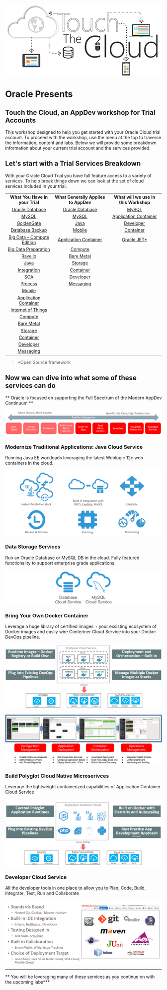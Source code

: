 ![](images/home/cloud-touch.png)

# Oracle Presents
## Touch the Cloud, an AppDev workshop for Trial Accounts 
This workshop designed to help you get started with your Oracle Cloud trial account. To proceed with the workshop, use the menu at the top to traverse the information, content and labs. Below we will provide some breakdown information about your current trial account and the services provided.
    
## Let's start with a Trial Services Breakdown
With your Oracle Cloud Trial you have full feature access to a variety of services. To help break things down we can look at the set of cloud services included in your trial.

<table width="100%">
    <tr>
        <th>What You Have in your Trial</th>
        <th>What Generally Applies to AppDev</th>
        <th>What will we use in this Workshop</th>
    </tr>
    <tr>
        <td align="center"><a href="https://cloud.oracle.com/database" target="_blank">Oracle Database</a></td>
        <td align="center"><a href="https://cloud.oracle.com/database" target="_blank">Oracle Database</a></td>
        <td align="center"><a href="https://cloud.oracle.com/mysql" target="_blank">MySQL</a></td>
    </tr>
    <tr>
        <td align="center"><a href="https://cloud.oracle.com/mysql" target="_blank">MySQL</a></td>
        <td align="center"><a href="https://cloud.oracle.com/mysql" target="_blank">MySQL</a></td>
        <td align="center"><a href="https://cloud.oracle.com/application-container-cloud" target="_blank">Application Container</a></td>
    </tr>
    <tr>
        <td align="center"><a href="https://cloud.oracle.com/goldengate" target="_blank">GoldenGate</a></td>
        <td align="center"><a href="https://cloud.oracle.com/java" target="_blank">Java</a></td>
        <td align="center"><a href="https://cloud.oracle.com/developer-service" target="_blank">Developer</a></td>
    </tr>
    <tr>
        <td align="center"><a href="https://cloud.oracle.com/database-backup" target="_blank">Database Backup</a></td>
        <td align="center"><a href="https://cloud.oracle.com/mobile" target="_blank">Mobile</a></td>
        <td align="center"><a href="https://cloud.oracle.com/container" target="_blank">Container</a></td>
    </tr>
    <tr>
        <td align="center"><a href="https://cloud.oracle.com/big-data-compute-edition" target="_blank">Big Data – Compute Edition</a></td>
        <td align="center"><a href="https://cloud.oracle.com/application-container-cloud" target="_blank">Application Container</a></td>
        <td align="center"><a href="http://www.oracle.com/webfolder/technetwork/jet/index.html" target="_blank">Oracle JET*</a></td>
    </tr>
    <tr>
        <td align="center"><a href="https://cloud.oracle.com/big-data-preparation" target="_blank">Big Data Preparation</a></td>
        <td align="center"><a href="https://cloud.oracle.com/compute" target="_blank">Compute</a></td>
        <td align="center"></td>
    </tr>
    <tr>
        <td align="center"><a href="https://cloud.oracle.com/ravello" target="_blank">Ravello</a></td>
        <td align="center"><a href="https://cloud.oracle.com/bare-metal" target="_blank">Bare Metal</a></td>
        <td align="center"></td>
    </tr>
    <tr>
        <td align="center"><a href="https://cloud.oracle.com/java" target="_blank">Java</a></td>
        <td align="center"><a href="https://cloud.oracle.com/storage" target="_blank">Storage</a></td>
        <td align="center"></td>
    </tr>
    <tr>
        <td align="center"><a href="https://cloud.oracle.com/integration" target="_blank">Integration</a></td>
        <td align="center"><a href="https://cloud.oracle.com/container" target="_blank">Container</a></td>
        <td align="center"></td>
    </tr>
    <tr>
        <td align="center"><a href="https://cloud.oracle.com/soa" target="_blank">SOA</a></td>
        <td align="center"><a href="https://cloud.oracle.com/developer-service" target="_blank">Developer</a></td>
        <td align="center"></td>
    </tr>
    <tr>
        <td align="center"><a href="https://cloud.oracle.com/process" target="_blank">Process</a></td>
        <td align="center"><a href="https://cloud.oracle.com/messaging" target="_blank">Messaging</a></td>
        <td align="center"></td>
    </tr>
    <tr>
        <td align="center"><a href="https://cloud.oracle.com/mobile" target="_blank">Mobile</a></td>
        <td align="center"></td>
        <td align="center"></td>
    </tr>
    <tr>
        <td align="center"><a href="https://cloud.oracle.com/application-container-cloud" target="_blank">Application Container</a></td>
        <td align="center"></td>
        <td align="center"></td>
    </tr>
    <tr>
        <td align="center"><a href="https://cloud.oracle.com/iot" target="_blank">Internet of Things</a></td>
        <td align="center"></td>
        <td align="center"></td>
    </tr>
    <tr>
        <td align="center"><a href="https://cloud.oracle.com/compute" target="_blank">Compute</a></td>
        <td align="center"></td>
        <td align="center"></td>
    </tr>
    <tr>
        <td align="center"><a href="https://cloud.oracle.com/bare-metal" target="_blank">Bare Metal</a></td>
        <td align="center"></td>
        <td align="center"></td>
    </tr>
    <tr>
        <td align="center"><a href="https://cloud.oracle.com/storage" target="_blank">Storage</a></td>
        <td align="center"></td>
        <td align="center"></td>
    </tr>
    <tr>
        <td align="center"><a href="https://cloud.oracle.com/container" target="_blank">Container</a></td>
        <td align="center"></td>
        <td align="center"></td>
    </tr>
    <tr>
        <td align="center"><a href="https://cloud.oracle.com/developer-service" target="_blank">Developer</a></td>
        <td align="center"></td>
        <td align="center"></td>
    </tr>
    <tr>
        <td align="center"><a href="https://cloud.oracle.com/messaging" target="_blank">Messaging</a></td>
        <td align="center"></td>
        <td align="center"></td>
    </tr>
</table>
 
> *Open Source framework 

## Now we can dive into what some of these services can do
** Oracle is focused on supporting the Full Spectrum of the Modern AppDev Continuum **

![](images/home/appDevContinuum.png)

### Modernize Traditional Applications: Java Cloud Service
Running Java EE workloads leveraging the latest Weblogic 12c web containers in the cloud.

![](images/home/java_cs.png)

### Data Storage Services
Run an Oracle Database or MySQL DB in the cloud. Fully featured functionality to support enterprise grade applications.

![](images/home/db_cs.png)

### Bring Your Own Docker Container
Leverage a huge library of certified images + your exsisting ecosystem of Docker images and easily wire Conteriner Cloud Service into your Docker DevOps pipeline.

![](images/home/oc_cs.png)

![](images/home/docker_pipeline.png)

### Build Polyglot Cloud Native Microserivces
Leverage the lightweight containerized capabilities of Application Container Cloud Service

![](images/home/ac_cs.png)

### Developer Cloud Service
All the developer tools in one place to allow you to Plan, Code, Build, Integrate, Test, Run and Collaborate

![](images/home/dev_cs.png)

___
** You will be leveraging many of these services as you continue on with the upcoming labs***